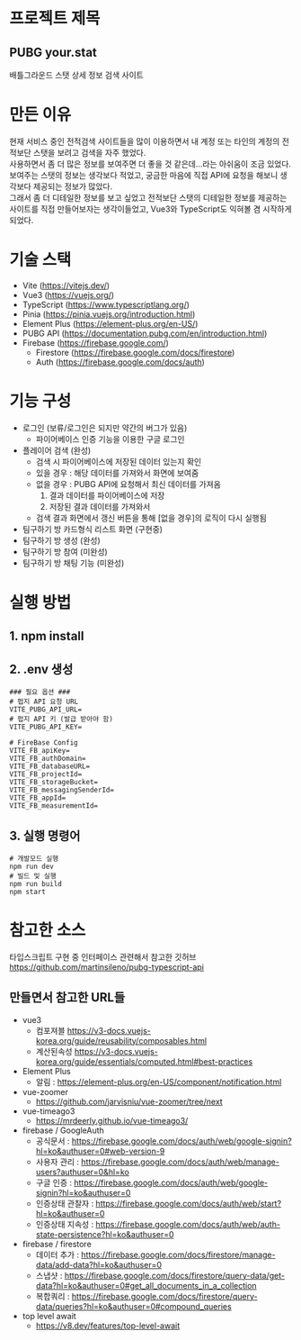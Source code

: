 # 프로젝트 제목

## PUBG your.stat

배틀그라운드 스탯 상세 정보 검색 사이트

# 만든 이유

현재 서비스 중인 전적검색 사이트들을 많이 이용하면서 내 계정 또는 타인의 계정의 전적보단 스탯을 보려고 검색을 자주 했었다.<br>
사용하면서 좀 더 많은 정보를 보여주면 더 좋을 것 같은데...라는 아쉬움이 조금 있었다.<br>
보여주는 스탯의 정보는 생각보다 적었고, 궁금한 마음에 직접 API에 요청을 해보니 생각보다 제공되는 정보가 많았다.<br>
그래서 좀 더 디테일한 정보를 보고 싶었고 전적보단 스탯의 디테일한 정보를 제공하는 사이트를 직접 만들어보자는 생각이들었고, Vue3와 TypeScript도 익혀볼 겸 시작하게 되었다.

# 기술 스택

- Vite (https://vitejs.dev/)
- Vue3 (https://vuejs.org/)
- TypeScript (https://www.typescriptlang.org/)
- Pinia (https://pinia.vuejs.org/introduction.html)
- Element Plus (https://element-plus.org/en-US/)
- PUBG API (https://documentation.pubg.com/en/introduction.html)
- Firebase (https://firebase.google.com/)
  - Firestore (https://firebase.google.com/docs/firestore)
  - Auth (https://firebase.google.com/docs/auth)

# 기능 구성

- 로그인 (보류/로그인은 되지만 약간의 버그가 있음)
  - 파이어베이스 인증 기능을 이용한 구글 로그인
- 플레이어 검색 (완성)
  - 검색 시 파이어베이스에 저장된 데이터 있는지 확인
  - 있을 경우 : 해당 데이터를 가져와서 화면에 보여줌
  - 없을 경우 : PUBG API에 요청해서 최신 데이터를 가져옴
    1. 결과 데이터를 파이어베이스에 저장
    2. 저장된 결과 데이터를 가져와서
  - 검색 결과 화면에서 갱신 버튼을 통해 [없을 경우]의 로직이 다시 실행됨
- 팀구하기 방 카드형식 리스트 화면 (구현중)
- 팀구하기 방 생성 (완성)
- 팀구하기 방 참여 (미완성)
- 팀구하기 방 채팅 기능 (미완성)

# 실행 방법

## 1. npm install

## 2. .env 생성

```
### 필요 옵션 ###
# 펍지 API 요청 URL
VITE_PUBG_API_URL=
# 펍지 API 키 (발급 받아야 함)
VITE_PUBG_API_KEY=

# FireBase Config
VITE_FB_apiKey=
VITE_FB_authDomain=
VITE_FB_databaseURL=
VITE_FB_projectId=
VITE_FB_storageBucket=
VITE_FB_messagingSenderId=
VITE_FB_appId=
VITE_FB_measurementId=
```

## 3. 실행 명령어

```
# 개발모드 실행
npm run dev
# 빌드 및 실행
npm run build
npm start
```

# 참고한 소스

타입스크립트 구현 중 인터페이스 관련해서 참고한 깃허브<br>
https://github.com/martinsileno/pubg-typescript-api

## 만들면서 참고한 URL들

- vue3
  - 컴포져블 https://v3-docs.vuejs-korea.org/guide/reusability/composables.html
  - 계산된속성 https://v3-docs.vuejs-korea.org/guide/essentials/computed.html#best-practices
- Element Plus
  - 알림 : https://element-plus.org/en-US/component/notification.html
- vue-zoomer
  - https://github.com/jarvisniu/vue-zoomer/tree/next
- vue-timeago3
  - https://mrdeerly.github.io/vue-timeago3/
- firebase / GoogleAuth
  - 공식문서 : https://firebase.google.com/docs/auth/web/google-signin?hl=ko&authuser=0#web-version-9
  - 사용자 관리 : https://firebase.google.com/docs/auth/web/manage-users?authuser=0&hl=ko
  - 구글 인증 : https://firebase.google.com/docs/auth/web/google-signin?hl=ko&authuser=0
  - 인증상태 관찰자 : https://firebase.google.com/docs/auth/web/start?hl=ko&authuser=0
  - 인증상태 지속성 : https://firebase.google.com/docs/auth/web/auth-state-persistence?hl=ko&authuser=0
- firebase / firestore
  - 데이터 추가 : https://firebase.google.com/docs/firestore/manage-data/add-data?hl=ko&authuser=0
  - 스냅샷 : https://firebase.google.com/docs/firestore/query-data/get-data?hl=ko&authuser=0#get_all_documents_in_a_collection
  - 복합쿼리 : https://firebase.google.com/docs/firestore/query-data/queries?hl=ko&authuser=0#compound_queries
- top level await
  - https://v8.dev/features/top-level-await
